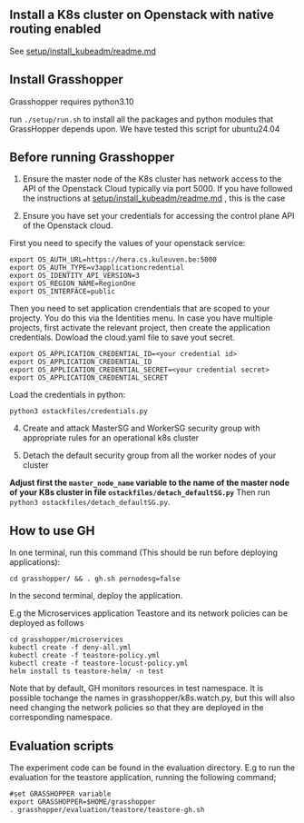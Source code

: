 ## Install a K8s cluster on Openstack with native routing enabled

See [setup/install_kubeadm/readme.md](setup/install_kubeadm/readme.md)

## Install Grasshopper

Grasshopper requires python3.10 

run `./setup/run.sh`  to install all the packages and python modules that GrassHopper depends upon. We have tested this script for ubuntu24.04

## Before running Grasshopper

1. Ensure the master node of the K8s cluster has network access to the API of the Openstack Cloud typically via port 5000. If you have followed the instructions at [setup/install_kubeadm/readme.md](setup/install_kubeadm/readme.md)
, this is the case

2. Ensure you have set your credentials for accessing the control plane API of the Openstack cloud. 


First you need to specify the values of your openstack service:

```
export OS_AUTH_URL=https://hera.cs.kuleuven.be:5000
export OS_AUTH_TYPE=v3applicationcredential
export OS_IDENTITY_API_VERSION=3
export OS_REGION_NAME=RegionOne
export OS_INTERFACE=public
```

Then you need to set application crendentials that are scoped to your projecty. You do this via the Identities menu. In case you have multiple projects, first activate the relevant project, then create the application credentials. Dowload the cloud.yaml file to save yout secret.

```
export OS_APPLICATION_CREDENTIAL_ID=<your credential id>
export OS_APPLICATION_CREDENTIAL_ID
export OS_APPLICATION_CREDENTIAL_SECRET=<your credential secret>
export OS_APPLICATION_CREDENTIAL_SECRET
```
Load the credentials in python:

```
python3 ostackfiles/credentials.py
```


4. Create and attack MasterSG and WorkerSG security group with appropriate rules for an operational k8s cluster 


5. Detach the default security group from all the worker nodes of your cluster

**Adjust first the `master_node_name` variable to the name of the master node of your K8s cluster in file `ostackfiles/detach_defaultSG.py`**
Then run `python3 ostackfiles/detach_defaultSG.py`.

## How to use GH

In one terminal, run this command (This should be run before deploying applications):

```
cd grasshopper/ && . gh.sh pernodesg=false
```

In the second terminal, deploy the application.

E.g the Microservices application Teastore and its network policies can be deployed as follows

```
cd grasshopper/microservices
kubectl create -f deny-all.yml
kubectl create -f teastore-policy.yml 
kubectl create -f teastore-locust-policy.yml
helm install ts teastore-helm/ -n test
```

Note that by default, GH monitors resources in test namespace. It is possible tochange the names in grasshopper/k8s.watch.py, but this will also need changing the network policies so that they are deployed in the corresponding namespace.

## Evaluation scripts

The experiment code can be found in the evaluation directory. E.g to run the evaluation for the teastore application, running the following command;

```
#set GRASSHOPPER variable
export GRASSHOPPER=$HOME/grasshopper
. grasshopper/evaluation/teastore/teastore-gh.sh
```
